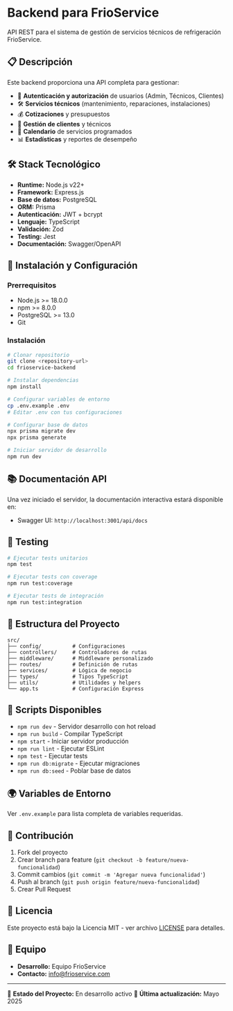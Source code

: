 # Backend para FrioService

API REST para el sistema de gestión de servicios técnicos de refrigeración FrioService.

## 📋 Descripción

Este backend proporciona una API completa para gestionar:

- 🔐 **Autenticación y autorización** de usuarios (Admin, Técnicos, Clientes)
- 🛠️ **Servicios técnicos** (mantenimiento, reparaciones, instalaciones)
- 💰 **Cotizaciones** y presupuestos
- 👥 **Gestión de clientes** y técnicos
- 📅 **Calendario** de servicios programados
- 📊 **Estadísticas** y reportes de desempeño

## 🛠️ Stack Tecnológico

- **Runtime:** Node.js v22+
- **Framework:** Express.js
- **Base de datos:** PostgreSQL
- **ORM:** Prisma
- **Autenticación:** JWT + bcrypt
- **Lenguaje:** TypeScript
- **Validación:** Zod
- **Testing:** Jest
- **Documentación:** Swagger/OpenAPI

## 🚀 Instalación y Configuración

### Prerrequisitos

- Node.js >= 18.0.0
- npm >= 8.0.0
- PostgreSQL >= 13.0
- Git

### Instalación

```bash
# Clonar repositorio
git clone <repository-url>
cd frioservice-backend

# Instalar dependencias
npm install

# Configurar variables de entorno
cp .env.example .env
# Editar .env con tus configuraciones

# Configurar base de datos
npx prisma migrate dev
npx prisma generate

# Iniciar servidor de desarrollo
npm run dev
```

## 📚 Documentación API

Una vez iniciado el servidor, la documentación interactiva estará disponible en:
- Swagger UI: `http://localhost:3001/api/docs`

## 🧪 Testing

```bash
# Ejecutar tests unitarios
npm test

# Ejecutar tests con coverage
npm run test:coverage

# Ejecutar tests de integración
npm run test:integration
```

## 📁 Estructura del Proyecto

```
src/
├── config/          # Configuraciones
├── controllers/     # Controladores de rutas
├── middleware/      # Middleware personalizado
├── routes/          # Definición de rutas
├── services/        # Lógica de negocio
├── types/           # Tipos TypeScript
├── utils/           # Utilidades y helpers
└── app.ts           # Configuración Express
```

## 🔧 Scripts Disponibles

- `npm run dev` - Servidor desarrollo con hot reload
- `npm run build` - Compilar TypeScript
- `npm start` - Iniciar servidor producción
- `npm run lint` - Ejecutar ESLint
- `npm test` - Ejecutar tests
- `npm run db:migrate` - Ejecutar migraciones
- `npm run db:seed` - Poblar base de datos

## 🌍 Variables de Entorno

Ver `.env.example` para lista completa de variables requeridas.

## 🤝 Contribución

1. Fork del proyecto
2. Crear branch para feature (`git checkout -b feature/nueva-funcionalidad`)
3. Commit cambios (`git commit -m 'Agregar nueva funcionalidad'`)
4. Push al branch (`git push origin feature/nueva-funcionalidad`)
5. Crear Pull Request

## 📄 Licencia

Este proyecto está bajo la Licencia MIT - ver archivo [LICENSE](LICENSE) para detalles.

## 👥 Equipo

- **Desarrollo:** Equipo FrioService
- **Contacto:** info@frioservice.com

---

🔧 **Estado del Proyecto:** En desarrollo activo
📅 **Última actualización:** Mayo 2025